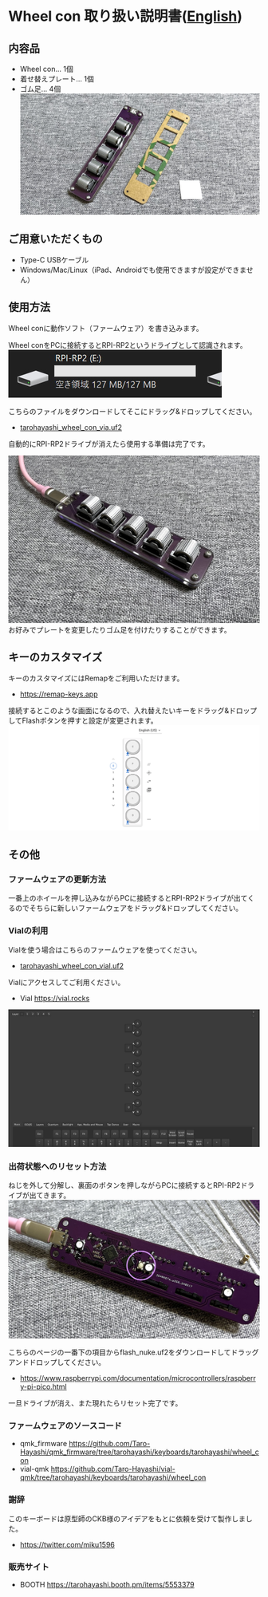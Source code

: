 # Wheel con 取り扱い説明書([English](README_EN.md))
  
## 内容品  
- Wheel con... 1個
- 着せ替えプレート... 1個
- ゴム足... 4個
![](img/IMG_2659.jpg)

## ご用意いただくもの  
- Type-C USBケーブル  
- Windows/Mac/Linux（iPad、Androidでも使用できますが設定ができません）  

## 使用方法
Wheel conに動作ソフト（ファームウェア）を書き込みます。    
  
Wheel conをPCに接続するとRPI-RP2というドライブとして認識されます。  
![](img/rpi.jpg)  

こちらのファイルをダウンロードしてそこにドラッグ&ドロップしてください。  
- [tarohayashi_wheel_con_via.uf2](https://github.com/Taro-Hayashi/wheelcon/releases/download/0.23/tarohayashi_wheel_con_via.uf2)

自動的にRPI-RP2ドライブが消えたら使用する準備は完了です。  

![](img/IMG_2672.jpg)  
お好みでプレートを変更したりゴム足を付けたりすることができます。  

## キーのカスタマイズ
キーのカスタマイズにはRemapをご利用いただけます。
- https://remap-keys.app

接続するとこのような画面になるので、入れ替えたいキーをドラッグ&ドロップしてFlashボタンを押すと設定が変更されます。
![](img/remap.png)  

## その他
### ファームウェアの更新方法
一番上のホイールを押し込みながらPCに接続するとRPI-RP2ドライブが出てくるのでそちらに新しいファームウェアをドラッグ&ドロップしてください。  

### Vialの利用
Vialを使う場合はこちらのファームウェアを使ってください。  
- [tarohayashi_wheel_con_vial.uf2](https://github.com/Taro-Hayashi/wheelcon/releases/download/0.23/tarohayashi_wheel_con_vial.uf2)

  
Vialにアクセスしてご利用ください。  
- Vial https://vial.rocks

![](img/vial.png)  

### 出荷状態へのリセット方法
ねじを外して分解し、裏面のボタンを押しながらPCに接続するとRPI-RP2ドライブが出てきます。  
![](img/IMG_2667.jpg) 

こちらのページの一番下の項目からflash_nuke.uf2をダウンロードしてドラッグアンドドロップしてください。  
- https://www.raspberrypi.com/documentation/microcontrollers/raspberry-pi-pico.html
  
一旦ドライブが消え、また現れたらリセット完了です。

### ファームウェアのソースコード
- qmk_firmware https://github.com/Taro-Hayashi/qmk_firmware/tree/tarohayashi/keyboards/tarohayashi/wheel_con
- vial-qmk https://github.com/Taro-Hayashi/vial-qmk/tree/tarohayashi/keyboards/tarohayashi/wheel_con

### 謝辞
このキーボードは原型師のCKB様のアイデアをもとに依頼を受けて製作しました。  
- https://twitter.com/miku1596

### 販売サイト
- BOOTH https://tarohayashi.booth.pm/items/5553379
